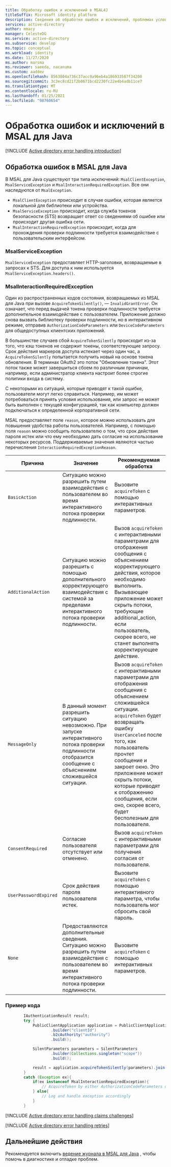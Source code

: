 ```yaml
---
title: Обработку ошибок и исключений в MSAL4J
titleSuffix: Microsoft identity platform
description: Сведения об обработке ошибок и исключений, проблемах условного доступа и повторных попыток в MSAL4J приложениях.
services: active-directory
author: mmacy
manager: CelesteDG
ms.service: active-directory
ms.subservice: develop
ms.topic: conceptual
ms.workload: identity
ms.date: 11/27/2020
ms.author: marsma
ms.reviewer: saeeda, nacanuma
ms.custom: aaddev
ms.openlocfilehash: 8563804a736c37acc9a96eb4a186933507f34200
ms.sourcegitcommit: 3c3ec8cd21f2b0671bcd2230fc22e4b4adb11ce7
ms.translationtype: MT
ms.contentlocale: ru-RU
ms.lasthandoff: 01/25/2021
ms.locfileid: "98760654"
---
```

# <a name="handle-errors-and-exceptions-in-msal-for-java"></a>Обработка ошибок и исключений в MSAL для Java

[!INCLUDE [Active directory error handling introduction](../../../includes/active-directory-develop-error-handling-introduction.md)]

## <a name="error-handling-in-msal-for-java"></a>Обработка ошибок в MSAL для Java

В MSAL для Java существуют три типа исключений: `MsalClientException`, `MsalServiceException` и `MsalInteractionRequiredException`. Все они наследуются от `MsalException`.

- `MsalClientException` происходит в случае ошибки, которая является локальной для библиотеки или устройства.
- `MsalServiceException` происходит, когда служба токенов безопасности (STS) возвращает ответ со сведениями об ошибке или происходит другая ошибка сети.
- `MsalInteractionRequiredException` происходит, когда для прохождения проверки подлинности требуется взаимодействие с пользовательским интерфейсом.

### <a name="msalserviceexception"></a>MsalServiceException

`MsalServiceException` предоставляет HTTP-заголовки, возвращаемые в запросах к STS. Для доступа к ним используется `MsalServiceException.headers()`.

### <a name="msalinteractionrequiredexception"></a>MsalInteractionRequiredException

Один из распространенных кодов состояния, возвращаемых из MSAL для Java при вызове `AcquireTokenSilently()`, — `InvalidGrantError`. Он означает, что перед выдачей токена проверки подлинности требуется дополнительное взаимодействие с пользователем. Приложение должно снова вызвать библиотеку проверки подлинности, но в интерактивном режиме, отправив `AuthorizationCodeParameters` или `DeviceCodeParameters` для общедоступных клиентских приложений.

В большинстве случаев сбой `AcquireTokenSilently` происходит из-за того, что кэш токенов не содержит токены, соответствующие запросу. Срок действия маркеров доступа истекает через один час, а `AcquireTokenSilently` попытается получить новый на основе токена обновления. В терминах OAuth2 это поток "Обновление токена". Этот поток также может завершиться сбоем по различным причинам, например, если администратор клиента настроит более строгие политики входа в систему.

С некоторыми из ситуаций, которые приводят к такой ошибке, пользователи могут легко справиться. Например, им может потребоваться принять условия использования, или запрос не может быть выполнен с текущей конфигурацией, так как компьютер должен подключаться к определенной корпоративной сети.

MSAL предоставляет поле `reason`, которое можно использовать для повышения удобства работы пользователей. Например, с помощью поля `reason` можно сообщить пользователю о том, что срок действия пароля истек или что ему необходимо дать согласие на использование некоторых ресурсов. Поддерживаемые значения являются частью перечисления `InteractionRequiredExceptionReason`.

| Причина | Значение | Рекомендуемая обработка |
|---------|-----------|-----------------------------|
| `BasicAction` | Ситуацию можно разрешить путем взаимодействия с пользователем во время интерактивного потока проверки подлинности. | Вызовите `acquireToken` с помощью интерактивных параметров. |
| `AdditionalAction` | Ситуацию можно разрешить с помощью дополнительного корректирующего взаимодействия с системой за пределами интерактивного потока проверки подлинности. | Вызов `acquireToken` с интерактивными параметрами для отображения сообщения с объяснением корректирующего действия, которое необходимо выполнить. Вызывающее приложение может скрыть потоки, требующие additional_action, если пользователь, скорее всего, не станет выполнять корректирующее действие. |
| `MessageOnly` | В данный момент разрешить ситуацию невозможно. При запуске интерактивного потока проверки подлинности отобразится сообщение с объяснением сложившейся ситуации. | Вызов `acquireToken` с интерактивными параметрами для отображения сообщения с объяснением сложившейся ситуации. `acquireToken` будет возвращать ошибку `UserCanceled` после того, как пользователь прочтет сообщение и закроет окно. Это приложение может скрыть потоки, которые приводят к отображению сообщения, если оно, скорее всего, будет бесполезным для пользователя. |
| `ConsentRequired`| Согласие пользователя отсутствует или отменено. |Вызов `acquireToken` с интерактивными параметрами для получения согласия от пользователя. |
| `UserPasswordExpired` | Срок действия пароля пользователя истек. | Вызовите `acquireToken` с помощью интерактивного параметра, чтобы пользователь мог сбросить свой пароль. |
| `None` |  Предоставляются дополнительные сведения. Ситуацию можно разрешить путем взаимодействия с пользователем во время интерактивного потока проверки подлинности. | Вызовите `acquireToken` с помощью интерактивных параметров. |

### <a name="code-example"></a>Пример кода

```java
        IAuthenticationResult result;
        try {
            PublicClientApplication application = PublicClientApplication
                    .builder("clientId")
                    .b2cAuthority("authority")
                    .build();

            SilentParameters parameters = SilentParameters
                    .builder(Collections.singleton("scope"))
                    .build();

            result = application.acquireTokenSilently(parameters).join();
        }
        catch (Exception ex){
            if(ex instanceof MsalInteractionRequiredException){
                // AcquireToken by either AuthorizationCodeParameters or DeviceCodeParameters
            } else{
                // Log and handle exception accordingly
            }
        }
```

[!INCLUDE [Active directory error handling claims challenges](../../../includes/active-directory-develop-error-handling-claims-challenges.md)]

[!INCLUDE [Active directory error handling retries](../../../includes/active-directory-develop-error-handling-retries.md)]

## <a name="next-steps"></a>Дальнейшие действия

Рекомендуется включить [ведение журнала в MSAL для Java](msal-logging-java.md) , чтобы помочь в диагностике и отладке проблем.
